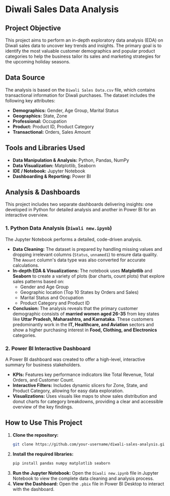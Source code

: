 # **Diwali Sales Data Analysis**

## **Project Objective**

This project aims to perform an in-depth exploratory data analysis (EDA) on Diwali sales data to uncover key trends and insights. The primary goal is to identify the most valuable customer demographics and popular product categories to help the business tailor its sales and marketing strategies for the upcoming holiday seasons.

## **Data Source**

The analysis is based on the `Diwali Sales Data.csv` file, which contains transactional information for Diwali purchases. The dataset includes the following key attributes:
* **Demographics:** Gender, Age Group, Marital Status
* **Geographics:** State, Zone
* **Professional:** Occupation
* **Product:** Product ID, Product Category
* **Transactional:** Orders, Sales Amount

## **Tools and Libraries Used**

* **Data Manipulation & Analysis:** Python, Pandas, NumPy
* **Data Visualization:** Matplotlib, Seaborn
* **IDE / Notebook:** Jupyter Notebook
* **Dashboarding & Reporting:** Power BI

## **Analysis & Dashboards**

This project includes two separate dashboards delivering insights: one developed in Python for detailed analysis and another in Power BI for an interactive overview.

### **1. Python Data Analysis (`Diwali new.ipynb`)**

The Jupyter Notebook performs a detailed, code-driven analysis.

* **Data Cleaning:** The dataset is prepared by handling missing values and dropping irrelevant columns (`Status`, `unnamed1`) to ensure data quality. The `Amount` column's data type was also converted for accurate calculations.
* **In-depth EDA & Visualizations:** The notebook uses **Matplotlib** and **Seaborn** to create a variety of plots (bar charts, count plots) that explore sales patterns based on:
    * Gender and Age Group
    * Geographic location (Top 10 States by Orders and Sales)
    * Marital Status and Occupation
    * Product Category and Product ID
* **Conclusion:** The analysis reveals that the primary customer demographic consists of **married women aged 26-35** from key states like **Uttar Pradesh, Maharashtra, and Karnataka**. These customers predominantly work in the **IT, Healthcare, and Aviation** sectors and show a higher purchasing interest in **Food, Clothing, and Electronics** categories.

### **2. Power BI Interactive Dashboard**

A Power BI dashboard was created to offer a high-level, interactive summary for business stakeholders.

* **KPIs:** Features key performance indicators like Total Revenue, Total Orders, and Customer Count.
* **Interactive Filters:** Includes dynamic slicers for Zone, State, and Product Category, allowing for easy data exploration.
* **Visualizations:** Uses visuals like maps to show sales distribution and donut charts for category breakdowns, providing a clear and accessible overview of the key findings.

## **How to Use This Project**

1.  **Clone the repository:**
    ```bash
    git clone https://github.com/your-username/diwali-sales-analysis.git
    ```
2.  **Install the required libraries:**
    ```bash
    pip install pandas numpy matplotlib seaborn
    ```
3.  **Run the Jupyter Notebook:**
    Open the `Diwali new.ipynb` file in Jupyter Notebook to view the complete data cleaning and analysis process.
4.  **View the Dashboard:**
    Open the `.pbix` file in Power BI Desktop to interact with the dashboard.
